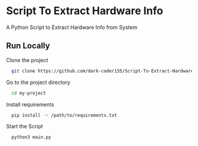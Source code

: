 
# Script To Extract Hardware Info

A Python Script to Extract Hardware Info from System 




## Run Locally

Clone the project

```bash
  git clone https://github.com/dark-coder155/Script-To-Extract-Hardware-Info
```

Go to the project directory

```bash
  cd my-project
```

Install requirements

```bash
  pip install -r /path/to/requirements.txt
```

Start the Script 

```bash
  python3 main.py
```


